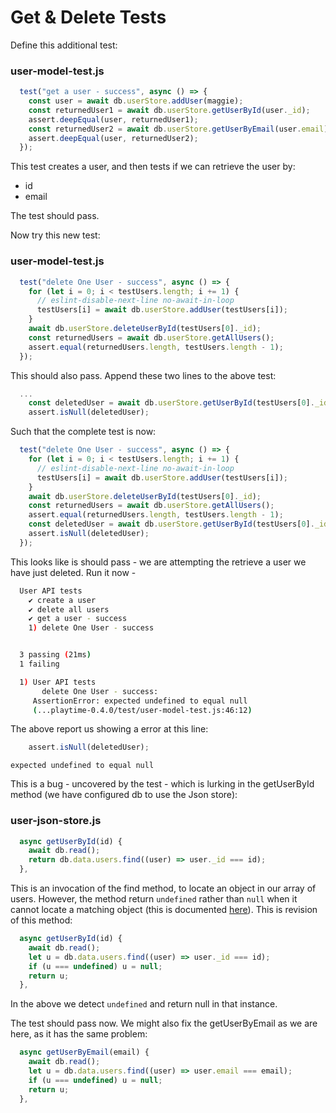 # Get & Delete Tests	

Define this additional test:

### user-model-test.js

~~~javascript
  test("get a user - success", async () => {
    const user = await db.userStore.addUser(maggie);
    const returnedUser1 = await db.userStore.getUserById(user._id);
    assert.deepEqual(user, returnedUser1);
    const returnedUser2 = await db.userStore.getUserByEmail(user.email);
    assert.deepEqual(user, returnedUser2);
  });
~~~

This test creates a user, and then tests if we can retrieve the user by:

- id
- email

The test should pass.

Now try this new test:

### user-model-test.js

~~~javascript
  test("delete One User - success", async () => {
    for (let i = 0; i < testUsers.length; i += 1) {
      // eslint-disable-next-line no-await-in-loop
      testUsers[i] = await db.userStore.addUser(testUsers[i]);
    }
    await db.userStore.deleteUserById(testUsers[0]._id);
    const returnedUsers = await db.userStore.getAllUsers();
    assert.equal(returnedUsers.length, testUsers.length - 1);
  });
~~~

This should also pass. Append these two lines to the above test:

~~~javascript
  ...
    const deletedUser = await db.userStore.getUserById(testUsers[0]._id);
    assert.isNull(deletedUser);
~~~

Such that the complete test is now:

~~~javascript
  test("delete One User - success", async () => {
    for (let i = 0; i < testUsers.length; i += 1) {
      // eslint-disable-next-line no-await-in-loop
      testUsers[i] = await db.userStore.addUser(testUsers[i]);
    }
    await db.userStore.deleteUserById(testUsers[0]._id);
    const returnedUsers = await db.userStore.getAllUsers();
    assert.equal(returnedUsers.length, testUsers.length - 1);
    const deletedUser = await db.userStore.getUserById(testUsers[0]._id);
    assert.isNull(deletedUser);
  });
~~~

This looks like is should pass - we are attempting the retrieve a user we have just deleted. Run it now - 

~~~bash
  User API tests
    ✔ create a user
    ✔ delete all users
    ✔ get a user - success
    1) delete One User - success


  3 passing (21ms)
  1 failing

  1) User API tests
       delete One User - success:
     AssertionError: expected undefined to equal null
     (...playtime-0.4.0/test/user-model-test.js:46:12)

~~~

The above report us showing a error at this line:

~~~javascript
    assert.isNull(deletedUser);
~~~

`expected undefined to equal null`

This is a bug - uncovered by the test - which is lurking in the getUserById method (we have configured db to use the Json store):

### user-json-store.js

~~~javascript
  async getUserById(id) {
    await db.read();
    return db.data.users.find((user) => user._id === id);
  },
~~~

This is an invocation of the find method, to locate an object in our array of users. However, the method return `undefined` rather than `null` when it cannot locate a matching object (this is documented [here](https://developer.mozilla.org/en-US/docs/Web/JavaScript/Reference/Global_Objects/Array/find)). This is revision of this method:

~~~javascript
  async getUserById(id) {
    await db.read();
    let u = db.data.users.find((user) => user._id === id);
    if (u === undefined) u = null;
    return u;
  },
~~~

In the above we detect `undefined` and return null in that instance.

The test should pass now. We might also fix the getUserByEmail as we are here, as it has the same problem:

~~~javascript
  async getUserByEmail(email) {
    await db.read();
    let u = db.data.users.find((user) => user.email === email);
    if (u === undefined) u = null;
    return u;
  },
~~~





